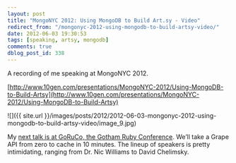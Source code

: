 ```yaml
---
layout: post
title: "MongoNYC 2012: Using MongoDB to Build Art.sy - Video"
redirect_from: "/mongonyc-2012-using-mongodb-to-build-artsy-video/"
date: 2012-06-03 19:30:53
tags: [speaking, artsy, mongodb]
comments: true
dblog_post_id: 338
---
```

A recording of me speaking at MongoNYC 2012.

[http://www.10gen.com/presentations/MongoNYC-2012/Using-MongoDB-to-Build-Artsy](http://www.10gen.com/presentations/MongoNYC-2012/Using-MongoDB-to-Build-Artsy)

![]({{ site.url }}/images/posts/2012/2012-06-03-mongonyc-2012-using-mongodb-to-build-artsy-video/image_9.jpg)

My [next talk is at GoRuCo, the Gotham Ruby Conference](http://goruco.com/). We’ll take a Grape API from zero to cache in 10 minutes. The lineup of speakers is pretty intimidating, ranging from Dr. Nic Williams to David Chelimsky.
